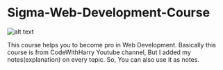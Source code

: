 # Sigma-Web-Development-Course

![alt text]([http://url/to/img.png](https://www.cdmi.in/courses@2x/web-developments.webp))

This course helps you to become pro in Web Development.
Basically this course is from CodeWithHarry Youtube channel, But I added my notes(explanation) on every topic.
So, You can also use it as notes.

